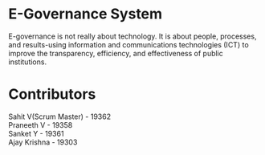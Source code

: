 # E-Governance System 
E-governance is not really about technology. It is about people, processes, and results-using information and communications technologies (ICT) to improve the transparency, efficiency, and effectiveness of public institutions. 

# Contributors
Sahit V(Scrum Master) - 19362  <br>
Praneeth V - 19358 <br>
Sanket Y - 19361 <br>
Ajay Krishna - 19303 <br>







